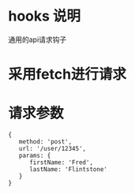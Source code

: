 # hooks 说明
通用的api请求钩子 

# 采用fetch进行请求

# 请求参数
``` config
{
   method: 'post',
   url: '/user/12345',
   params: {
      firstName: 'Fred',
      lastName: 'Flintstone'
   }
}
```
